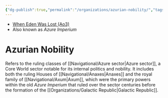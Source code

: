 ```yaml
---
{"dg-publish":true,"permalink":"/organizations/azurian-nobility/","tags":["axum","faction","royalty","nobility"]}
---
```


- [When Eden Was Lost (Ao3)](https://archiveofourown.org/works/19334440/chapters/45992584)
- Also known as *Azure Imperium*
# Azurian Nobility

Refers to the ruling classes of [[Navigational/Azure sector\|Azure sector]], a Core World sector notable for its internal politics and nobility. It includes both the ruling Houses of [[Navigational/Anaxes\|Anaxes]] and the royal family of [[Navigational/Axum\|Axum]], which were the primary powers within the old *Azure Imperium* that ruled over the sector centuries before the formation of the [[Organizations/Galactic Republic\|Galactic Republic]]. 

